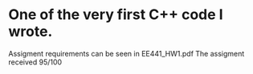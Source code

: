 # One of the very first C++ code I wrote.
Assigment requirements can be seen in EE441_HW1.pdf
The assigment received 95/100
